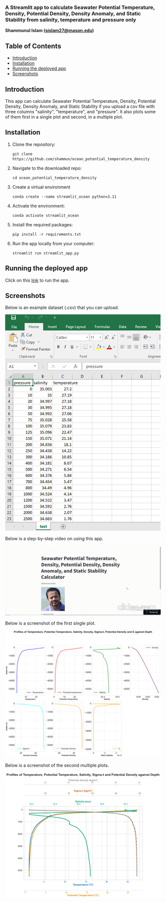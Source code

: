 ### A Streamlit app to calculate Seawater Potential Temperature, Density, Potential Density, Density Anomaly, and Static Stability from salinity, temperature and pressure only

**Shammunul Islam (sislam27@mason.edu)**

## Table of Contents

- [Introduction](#introduction)
- [Installation](#installation)
- [Running the deployed app](##)
- [Screenshots](#screenshots)

## Introduction 

This app can calculate Seawater Potential Temperature, Density, Potential Density, Density Anomaly, and Static Stability if you upload a csv file with three columns "salinity", "temperature", and "pressure". It also plots some of them first in a single plot and second, in a multiple plot.

## Installation


1. Clone the repository:

   ```
   git clone https://github.com/shammun/ocean_potential_temperature_density
   ```

2. Navigate to the downloaded repo:

   ```
   cd ocean_potential_temperature_density
   ```

3. Create a virtual environment

   ```
   conda create --name streamlit_ocean python=3.11
   ```

4. Activate the environment:

   ```
   conda activate streamlit_ocean
   ```


3. Install the required packages:

   ```
   pip install -r requirements.txt
   ```

4. Run the app locally from your computer:

   ```
   streamlit run streamlit_app.py
   ```

## Running the deployed app

Click on this [link](https://oceanpotentialtemperaturedensity-ft7f3qifgqwhd8n5cqbzn5.streamlit.app/) to run the app.


## Screenshots

Below is an example dataset (.csv) that you can upload.

![Screenshot1](data.png)

Below is a step-by-step video on using this app.

![How to run](steps.gif)

Below is a screenshot of the first single plot.

![Screenshot3](image1.png)

Below is a screenshot of the second multiple plots.

![Screenshot3](image2.png)
